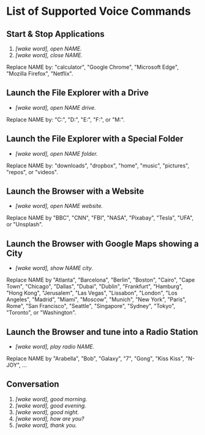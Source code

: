List of Supported Voice Commands
================================

Start & Stop Applications
-------------------------
1. *[wake word], open NAME.*
2. *[wake word], close NAME.*

Replace NAME by: "calculator", "Google Chrome", "Microsoft Edge", "Mozilla Firefox", "Netflix".


Launch the File Explorer with a Drive
-------------------------------------
* *[wake word], open NAME drive.*

Replace NAME by: "C:", "D:", "E:", "F:", or "M:".


Launch the File Explorer with a Special Folder
----------------------------------------------
* *[wake word], open NAME folder.*

Replace NAME by: "downloads", "dropbox", "home", "music", "pictures", "repos", or "videos".


Launch the Browser with a Website
---------------------------------
* *[wake word], open NAME website.*

Replace NAME by "BBC", "CNN", "FBI", "NASA", "Pixabay", "Tesla", "UFA", or "Unsplash".


Launch the Browser with Google Maps showing a City
--------------------------------------------------
* *[wake word], show NAME city.*

Replace NAME by "Atlanta", "Barcelona", "Berlin", "Boston", "Cairo", "Cape Town", "Chicago", "Dallas", "Dubai", "Dublin", "Frankfurt", "Hamburg", "Hong Kong", "Jerusalem", "Las Vegas", "Lissabon", "London", "Los Angeles", "Madrid", "Miami", "Moscow", "Munich", "New York", "Paris", Rome", "San Francisco", "Seattle", "Singapore", "Sydney", "Tokyo", "Toronto", or "Washington".


Launch the Browser and tune into a Radio Station
------------------------------------------------
* *[wake word], play radio NAME.*

Replace NAME by "Arabella", "Bob", "Galaxy", "7", "Gong", "Kiss Kiss", "N-JOY", ...


Conversation
------------
1. *[wake word], good morning.*
2. *[wake word], good evening.*
3. *[wake word], good night.*
4. *[wake word], how are you?*
5. *[wake word], thank you.*
